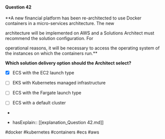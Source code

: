 #### Question  42


**A new financial platform has been re-architected to use Docker containers in a micro-services architecture. The new

architecture will be implemented on AWS and a Solutions Architect must recommend the solution configuration. For

operational reasons, it will be necessary to access the operating system of the instances on which the containers run.**


**Which solution delivery option should the Architect select?**


- [x] ECS with the EC2 launch type


- [ ] EKS with Kubernetes managed infrastructure


- [ ] ECS with the Fargate launch type


- [ ] ECS with a default cluster


*

- hasExplain:: [[explanation_Question  42.md]]

#docker #kubernetes #containers #ecs #aws 